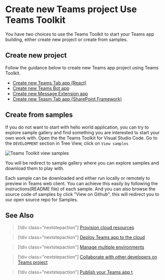 # Create new Teams project Use Teams Toolkit

You have two choices to use the Teams Toolkit to start your Teams app building, either create new project or create from samples.

## Create new project

Follow the guidance below to create new Teams app project using Teams Toolkit.

- [Create new Teams Tab app (React)](https://docs.microsoft.com/en-us/microsoftteams/platform/sbs-gs-javascript?tabs=vscode%2Cvsc%2Cviscode%2Cvcode&tutorial-step=2)
- [Create new Teams Bot app](https://docs.microsoft.com/en-us/microsoftteams/platform/sbs-gs-javascript?tabs=vscode%2Cvsc%2Cviscode%2Cvcode&tutorial-step=4)
- [Create new Message Extension app](https://docs.microsoft.com/en-us/microsoftteams/platform/sbs-gs-javascript?tabs=vscode%2Cvsc%2Cviscode%2Cvcode&tutorial-step=6)
- [Create new Teasm Tab app (SharePoint Framework)](https://docs.microsoft.com/en-us/microsoftteams/platform/sbs-gs-spfx?tabs=vscode%2Cviscode)

## Create from samples

If you do not want to start with hello world application, you can try to explore sample gallery and find something you are interested to start your own work with. Open the the Teams Toolkit for Visual Studio Code. Go to the `DEVELOPMENT` section in Tree View, click on `View samples`

![Teams Toolkit view samples](../images/teams-toolkit-view-samples.png)

You will be redirect to sample gallery where you can explore samples and download them to play with.

Each sample can be downloaded and either run locally or remotely to preview in Teams web client. You can achieve this easily by following the instructions(README file) of each sample. And you can also browse the source code of samples by click "View on Github", this will redirect you to our open source repo for Samples.

## See Also

> [!div class="nextstepaction"]
> [Provision cloud resources](provision.md)

> [!div class="nextstepaction"]
> [Deploy Teams app to the cloud](deploy.md)

> [!div class="nextstepaction"]
> [Manage multiple environments](TeamsFx-multi-env.md)

> [!div class="nextstepaction"]
> [Collaborate with other developers on Teams project](TeamsFx-collaboration.md)

> [!div class="nextstepaction"]
> [Publish your Teams app t](TeamsFx-collaboration.md)